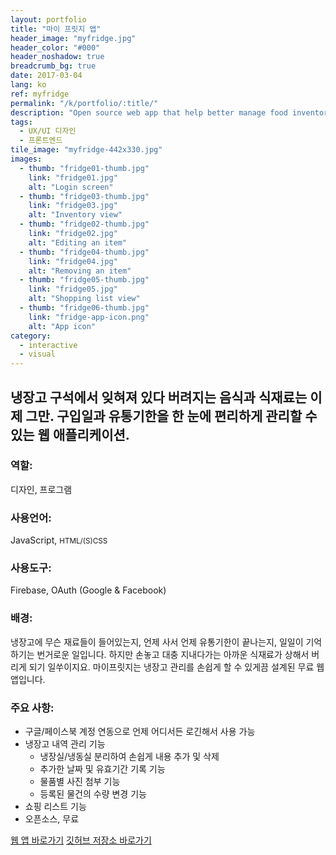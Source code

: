 ```yaml
---
layout: portfolio
title: "마이 프릿지 앱"
header_image: "myfridge.jpg"
header_color: "#000"
header_noshadow: true
breadcrumb_bg: true
date: 2017-03-04
lang: ko
ref: myfridge
permalink: "/k/portfolio/:title/"
description: "Open source web app that help better manage food inventory in refrigerator and keep track of fresh items."
tags:
  - UX/UI 디자인
  - 프론트엔드
tile_image: "myfridge-442x330.jpg"
images:
  - thumb: "fridge01-thumb.jpg"
    link: "fridge01.jpg"
    alt: "Login screen"
  - thumb: "fridge03-thumb.jpg"
    link: "fridge03.jpg"
    alt: "Inventory view"
  - thumb: "fridge02-thumb.jpg"
    link: "fridge02.jpg"
    alt: "Editing an item"
  - thumb: "fridge04-thumb.jpg"
    link: "fridge04.jpg"
    alt: "Removing an item"
  - thumb: "fridge05-thumb.jpg"
    link: "fridge05.jpg"
    alt: "Shopping list view"
  - thumb: "fridge06-thumb.jpg"
    link: "fridge-app-icon.png"
    alt: "App icon"
category:
  - interactive
  - visual
---
```

<section class="project-summary">
  <h1>냉장고 구석에서 잊혀져 있다 버려지는 음식과 식재료는 이제 그만. 구입일과 유통기한을 한 눈에 편리하게 관리할 수 있는 웹 애플리케이션.</h1>
  <section class="info">
    <h3>역할:</h3>
    <p>디자인, 프로그램</p>
  </section>
  <section class="info">
    <h3>사용언어:</h3>
    <p>JavaScript, <small>HTML/(S)CSS</small></p>
  </section>
  <section class="info">
    <h3>사용도구:</h3>
    <p>Firebase, OAuth (Google &amp; Facebook)</p>
  </section>
  <section class="info">
    <h3>배경:</h3>
    <p>냉장고에 무슨 재료들이 들어있는지, 언제 사서 언제 유통기한이 끝나는지, 일일이 기억하기는 번거로운 일입니다. 하지만 손놓고 대충 지내다가는 아까운 식재료가 상해서 버리게 되기 일쑤이지요. 마이프릿지는 냉장고 관리를 손쉽게 할 수 있게끔 설계된 무료 웹 앱입니다.
    </p>
  </section>
  <section class="info">
    <h3>주요 사항:</h3>
    <ul>
      <li>구글/페이스북 계정 연동으로 언제 어디서든 로긴해서 사용 가능</li>
      <li>냉장고 내역 관리 기능
        <ul>
          <li>냉장실/냉동실 분리하여 손쉽게 내용 추가 및 삭제</li>
          <li>추가한 날짜 및 유효기간 기록 기능</li>
          <li>물품별 사진 첨부 기능</li>
          <li>등록된 물건의 수량 변경 기능</li>
        </ul>
      </li>
      <li>쇼핑 리스트 기능</li>
      <li>오픈소스, 무료</li>
    </ul>
  </section>
</section>

<div class="buttons">
  <span class="unselectable">
  <a href="https://rememberfridge.com/" title="웹 앱 바로가기" target="_blank">웹 앱 바로가기</a></span>
  <span class="unselectable"><a href="https://github.com/baadaa/myfridge" title="깃허브 저장소 바로가기" target="_blank">깃허브 저장소 바로가기</a></span>
</div>
